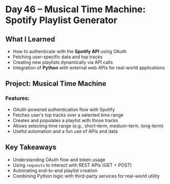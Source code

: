 # Day 46 – Musical Time Machine: Spotify Playlist Generator

## What I Learned
- How to authenticate with the **Spotify API** using OAuth
- Fetching user-specific data and top tracks
- Creating new playlists dynamically via API calls
- Integration of **Python** with external web APIs for real-world applications

## Project: Musical Time Machine
### Features:
- OAuth-powered authentication flow with Spotify
- Fetches user’s top tracks over a selected time range
- Creates and populates a playlist with those tracks
- Allows selecting time range (e.g., short-term, medium-term, long-term)
- Useful automation and a fun use of APIs and data

## Key Takeaways
- Understanding OAuth flow and token usage
- Using `requests` to interact with REST APIs (GET + POST)
- Automating end-to-end playlist creation
- Combining Python logic with third-party services for real-world utility
